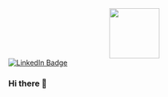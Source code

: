 
<div align="center">
  <img src="https://media1.tenor.com/m/5ry-200hErMAAAAd/hacker-hacker-man.gif" width="100">
</div>
<div id="badges">
  <a href="https://www.linkedin.com/in/pedro-victor-andreoli-7265051a3/">
    <img src="https://img.shields.io/badge/LinkedIn-blue?style=for-the-badge&logo=linkedin&logoColor=white" alt="LinkedIn Badge"/>
  </a>
</div>

### Hi there 👋

<!--
**PedroVictorAndreoli/PedroVictorAndreoli** is a ✨ _special_ ✨ repository because its `README.md` (this file) appears on your GitHub profile.

Here are some ideas to get you started:

- 🔭 I’m currently working on ...
- 🌱 I’m currently learning ...
- 👯 I’m looking to collaborate on ...
- 🤔 I’m looking for help with ...
- 💬 Ask me about ...
- 📫 How to reach me: ...
- 😄 Pronouns: ...
- ⚡ Fun fact: ...
-->
